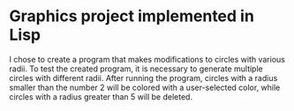 # Graphics project implemented in Lisp
I chose to create a program that makes modifications to circles with various radii.
To test the created program, it is necessary to generate multiple circles with different radii. After running the program, circles with a radius smaller than the number 2 will be colored with a user-selected color, while circles with a radius greater than 5 will be deleted.
